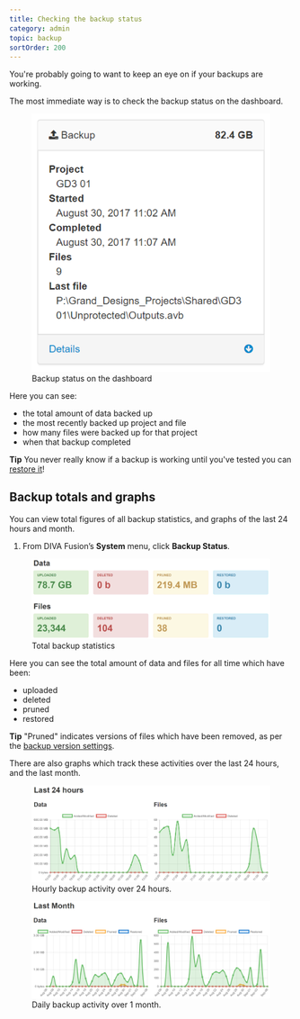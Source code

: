 ```yaml
---
title: Checking the backup status
category: admin
topic: backup
sortOrder: 200
---
```


You're probably going to want to keep an eye on if your backups are working.

The most immediate way is to check the backup status on the dashboard.

<figure>
  <img src="/images/v2/fusion/backup-status.png" alt="Backup status" />
  <figcaption>Backup status on the dashboard</figcaption>
</figure>

Here you can see:

- the total amount of data backed up
- the most recently backed up project and file
- how many files were backed up for that project
- when that backup completed

<p class="tip">
  <strong>Tip</strong>
  You never really know if a backup is working until you've tested you can <a href="/v3/admin/restoring-projects-bins.html">restore it</a>!
</p>


## Backup totals and graphs

You can view total figures of all backup statistics, and graphs of the last 24 hours and month.

1. From DIVA Fusion’s **System** menu, click **Backup Status**.

<figure>
  <img src="/images/v2/fusion/backup-totals.png" alt="Backup statistics" />
  <figcaption>Total backup statistics</figcaption>
</figure>

Here you can see the total amount of data and files for all time which have been:

 - uploaded
 - deleted
 - pruned
 - restored

<p class="tip">
  <strong>Tip</strong>
  "Pruned" indicates versions of files which have been removed, as per the <a href="/v3/admin/backup-version-settings.html">backup version settings</a>.
</p>

There are also graphs which track these activities over the last 24 hours, and the last month.

<figure>
  <img src="/images/v2/fusion/backup-graph-day.png" alt="Last day" />
  <figcaption>Hourly backup activity over 24 hours.</figcaption>
</figure>

<figure>
  <img src="/images/v2/fusion/backup-graph-month.png" alt="Last month" />
  <figcaption>Daily backup activity over 1 month.</figcaption>
</figure>
